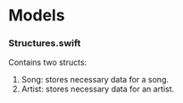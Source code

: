 # Models

### Structures.swift
Contains two structs:
1. Song: stores necessary data for a song.
2. Artist: stores necessary data for an artist.
